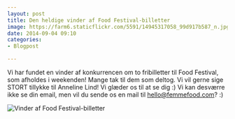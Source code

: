 ```yaml
---
layout: post
title: Den heldige vinder af Food Festival-billetter
image: https://farm6.staticflickr.com/5591/14945317058_99d917b587_n.jpg
date: 2014-09-04 09:10
categories:
- Blogpost

---
```

Vi har fundet en vinder af konkurrencen om to fribilletter til Food Festival, som afholdes i weekenden! Mange tak til dem som deltog. Vi vil gerne sige STORT tillykke til Anneline Lind! Vi glæder os til at se dig :) Vi kan desværre ikke se din email, men vil du sende os en mail til hello@femmefood.com? :)

![Vinder af Food Festival-billetter](https://farm6.staticflickr.com/5591/14945317058_99d917b587_z.jpg) 








